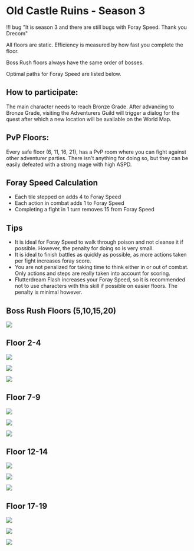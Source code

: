 # Old Castle Ruins - Season 3

!!! bug "It is season 3 and there are still bugs with Foray Speed. Thank you Drecom"

All floors are static. Efficiency is measured by how fast you complete the floor.

Boss Rush floors always have the same order of bosses.

Optimal paths for Foray Speed are listed below.

## How to participate:
The main character needs to reach Bronze Grade. After advancing to Bronze Grade, visiting the Adventurers Guild will trigger a dialog for the quest after which a new location will be available on the World Map.

## PvP Floors:
Every safe floor (6, 11, 16, 21), has a PvP room where you can fight against other adventurer parties. There isn't anything for doing so, but they can be easily defeated with a strong mage with high ASPD.

## Foray Speed Calculation
- Each tile stepped on adds 4 to Foray Speed
- Each action in combat adds 1 to Foray Speed
- Completing a fight in 1 turn removes 15 from Foray Speed

## Tips

- It is ideal for Foray Speed to walk through poison and not cleanse it if possible. However, the penalty for doing so is very small.
- It is ideal to finish battles as quickly as possible, as more actions taken per fight increases foray score.
- You are not penalized for taking time to think either in or out of combat. Only actions and steps are really taken into account for scoring.
- Flutterdream Flash increases your Foray Speed, so it is recommended not to use characters with this skill if possible on easier floors. The penalty is minimal however.

## Boss Rush Floors (5,10,15,20)

![](img/boss-rush.png)

## Floor 2-4
![](img/s3-f2.png)

![](img/s3-f3.png)

![](img/s3-f4.png)

## Floor 7-9
![](img/s3-f7.png)

![](img/s3-f8.png)

![](img/s3-f9.png)

## Floor 12-14
![](img/s3-f12.png)

![](img/s3-f13.png)

![](img/s3-f14.png)

## Floor 17-19

![](img/s3-f17.png)

![](img/s3-f18.png)

![](img/s3-f19.png)
